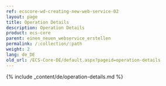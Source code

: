 ```yaml
---
ref: ecscore-wd-creating-new-web-service-02
layout: page
title: Operation Details
description: Operation Details
product: ecs-core
parent: einen_neuen_webservice_erstellen
permalink: /:collection/:path
weight: 2
lang: de_DE
old_url: /ECS-Core-DE/default.aspx?pageid=operation-details
---
```


{% include _content/de/operation-details.md %}